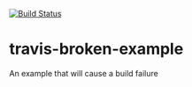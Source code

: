 [![Build Status](https://travis-ci.org/chermed/travis-broken-example)](https://travis-ci.org/chermed/travis-broken-example)

# travis-broken-example

An example that will cause a build failure

